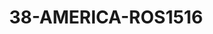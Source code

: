 ---
title: 38-AMERICA-ROS1516
image: /v1543919832/viterbo/38-AMERICA-ROS1516.jpg
brand: rosa-clara
layout: vestito
---